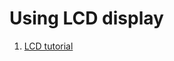 # Using LCD display 
1. [LCD tutorial](https://www.makerguides.com/character-lcd-arduino-tutorial/)
